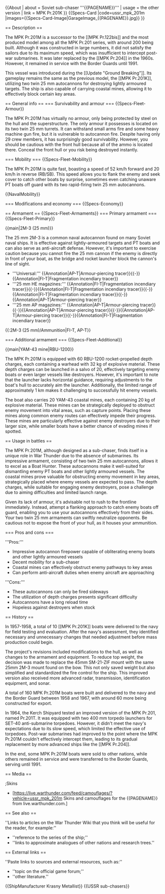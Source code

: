{{About
| about = Soviet sub-chaser '''{{PAGENAME}}'''
| usage = the other version
| link = MPK Pr.201K
}}
{{Specs-Card
|code=ussr_mpk_201m
|images={{Specs-Card-Image|GarageImage_{{PAGENAME}}.jpg}}
}}

== Description ==
<!-- ''In the first part of the description, cover the history of the ship's creation and military application. In the second part, tell the reader about using this ship in the game. Add a screenshot: if a beginner player has a hard time remembering vehicles by name, a picture will help them identify the ship in question.'' -->
The MPK Pr.201M is a successor to the [[MPK Pr.122bis]] and the most produced model among all the MPK Pr.201 series, with around 200 being built. Although it was constructed in large numbers, it did not satisfy the sailors due to its maximum speed, which was insufficient to intercept post-war submarines. It was later replaced by the [[MPK Pr.204]] in the 1960s. However, it remained in service with the Border Guards until 1991.

This vessel was introduced during the [[Update "Ground Breaking"]]. Its gameplay remains the same as the previous model, the [[MPK Pr.201K]], utilizing two twin 25 mm autocannons for destroying lightly armoured targets. The ship is also capable of carrying coastal mines, allowing it to effectively block certain key areas.

== General info ==
=== Survivability and armour ===
{{Specs-Fleet-Armour}}
<!-- ''Talk about the vehicle's armour. Note the most well-defended and most vulnerable zones, e.g. the ammo magazine. Evaluate the composition of components and assemblies responsible for movement and manoeuvrability. Evaluate the survivability of the primary and secondary armaments separately. Don't forget to mention the size of the crew, which plays an important role in fleet mechanics. Save tips on preserving survivability for the "Usage in battles" section. If necessary, use a graphical template to show the most well-protected or most vulnerable points in the armour.'' -->
The MPK Pr.201M has virtually no armour, only being protected by steel on the hull and the superstructure. The only armour it possesses is located on its two twin 25 mm turrets. It can withstand small arms fire and some heavy machine gun fire, but it is vulnerable to autocannon fire. Despite having only 29 crew members, it has surprisingly good survivability. However, you should be cautious with the front hull because all of the ammo is located there. Conceal the front hull or you risk being destroyed instantly.

=== Mobility ===
{{Specs-Fleet-Mobility}}
<!-- ''Write about the ship's mobility. Evaluate its power and manoeuvrability, rudder rerouting speed, stopping speed at full tilt, with its maximum forward and reverse speed.'' -->
The MPK Pr.201M is quite fast, boasting a speed of 52 km/h forward and 20 km/h in reverse (RB/SB). This speed allows you to flank the enemy and seek cover to catch other boats by surprise, sometimes even catching unaware PT boats off guard with its two rapid-firing twin 25 mm autocannons.

{{NavalMobility}}

=== Modifications and economy ===
{{Specs-Economy}}

== Armament ==
{{Specs-Fleet-Armaments}}
=== Primary armament ===
{{Specs-Fleet-Primary}}
<!-- ''Provide information about the characteristics of the primary armament. Evaluate their efficacy in battle based on their reload speed, ballistics and the capacity of their shells. Add a link to the main article about the weapon: <code><nowiki>{{main|Weapon name (calibre)}}</nowiki></code>. Broadly describe the ammunition available for the primary armament, and provide recommendations on how to use it and which ammunition to choose.'' -->
{{main|2M-3 (25 mm)}}

The 25 mm 2M-3 is a common naval autocannon found on many Soviet naval ships. It is effective against lightly-armoured targets and PT boats and can also serve as anti-aircraft defense. However, it's important to exercise caution because you cannot fire the 25 mm cannon if the enemy is directly in front of your boat, as the bridge and rocket launcher block the cannon's line of sight.

* '''Universal:''' {{Annotation|AP-T|Armour-piercing tracer}}{{-}}{{Annotation|FI-T|Fragmentation incendiary tracer}}
* '''25 mm HE magazines:''' {{Annotation|FI-T|Fragmentation incendiary tracer}}{{-}}{{Annotation|FI-T|Fragmentation incendiary tracer}}{{-}}{{Annotation|FI-T|Fragmentation incendiary tracer}}{{-}}{{Annotation|AP-T|Armour-piercing tracer}}
* '''25 mm AP magazines:''' {{Annotation|AP-T|Armour-piercing tracer}}{{-}}{{Annotation|AP-T|Armour-piercing tracer}}{{-}}{{Annotation|AP-T|Armour-piercing tracer}}{{-}}{{Annotation|FI-T|Fragmentation incendiary tracer}}

{{:2M-3 (25 mm)/Ammunition|FI-T, AP-T}}

=== Additional armament ===
{{Specs-Fleet-Additional}}
<!-- ''Describe the available additional armaments of the ship: depth charges, mines, torpedoes. Talk about their positions, available ammunition and launch features such as dead zones of torpedoes. If there is no additional armament, remove this section.'' -->
{{main|YAM-43 mine|RBU-1200}}

The MPK Pr.201M is equipped with 60 RBU-1200 rocket-propelled depth charges, each containing a warhead with 32 kg of explosive material. These depth charges can be launched in a salvo of 20, effectively targeting enemy boats or even larger vessels like destroyers. However, it's important to note that the launcher lacks horizontal guidance, requiring adjustments to the boat's hull to accurately aim the launcher. Additionally, the limited range of approximately 1 km makes it challenging to successfully hit enemy vessels.

The boat also carries 20 YAM-43 coastal mines, each containing 20 kg of explosive material. These mines can be strategically deployed to obstruct enemy movement into vital areas, such as capture points. Placing these mines along common enemy routes can effectively impede their progress. These mines are particularly effective against enemy destroyers due to their larger size, while smaller boats have a better chance of evading mines if spotted.

== Usage in battles ==
<!-- ''Describe the technique of using this ship, the characteristics of her use in a team and tips on strategy. Abstain from writing an entire guide – don't try to provide a single point of view, but give the reader food for thought. Talk about the most dangerous opponents for this vehicle and provide recommendations on fighting them. If necessary, note the specifics of playing with this vehicle in various modes (AB, RB, SB).'' -->
The MPK Pr.201M, although designed as a sub-chaser, finds itself in a unique role in War Thunder due to the absence of submarines. Its impressive armament, consisting of two twin 25 mm autocannons, allows it to excel as a Boat Hunter. These autocannons make it well-suited for dismantling enemy PT boats and other lightly armoured vessels. The coastal mines prove valuable for obstructing enemy movement in key areas, strategically placed where enemy vessels are expected to pass. The depth charges, while suitable for engaging enemy destroyers, pose a challenge due to aiming difficulties and limited launch range.

Given its lack of armour, it's advisable not to rush to the frontline immediately. Instead, attempt a flanking approach to catch enemy boats off guard, enabling you to use your autocannons effectively from their sides. Your two twin 25 mm armaments can swiftly neutralize opponents. Be cautious not to expose the front of your hull, as it houses your ammunition.

=== Pros and cons ===
<!-- ''Summarise and briefly evaluate the vehicle in terms of its characteristics and combat effectiveness. Mark its pros and cons in the bulleted list. Try not to use more than 6 points for each of the characteristics. Avoid using categorical definitions such as "bad", "good" and the like - use substitutions with softer forms such as "inadequate" and "effective".'' -->

'''Pros:'''

* Impressive autocannon firepower capable of obliterating enemy boats and other lightly armoured vessels
* Decent mobility for a sub-chaser
* Coastal mines can effectively obstruct enemy pathways to key areas
* Can perform anti-aircraft duties when enemy aircraft are approaching

'''Cons:'''

* These autocannons can only be fired sideways
* The utilization of depth charges presents significant difficulty
* Autocannons have a long reload time
* Hopeless against destroyers when stock

== History ==
<!-- ''Describe the history of the creation and combat usage of the ship in more detail than in the introduction. If the historical reference turns out to be too long, take it to a separate article, taking a link to the article about the ship and adding a block "/History" (example: <nowiki>https://wiki.warthunder.com/(Ship-name)/History</nowiki>) and add a link to it here using the <code>main</code> template. Be sure to reference text and sources by using <code><nowiki><ref></ref></nowiki></code>, as well as adding them at the end of the article with <code><nowiki><references /></nowiki></code>. This section may also include the ship's dev blog entry (if applicable) and the in-game encyclopedia description (under <code><nowiki>=== In-game description ===</nowiki></code>, also if applicable).'' -->
In 1957-1958, a total of 10 [[MPK Pr.201K]] boats were delivered to the navy for field testing and evaluation. After the navy's assessment, they identified necessary and unnecessary changes that needed adjustment before mass production could begin.

The project's revisions included modifications to the hull, as well as changes to the armament and equipment. To reduce top weight, the decision was made to replace the 45mm SM-21-ZIF mount with the same 25mm 2M-3 mount found on the bow. This not only saved weight but also simplified and standardized the fire control for the ship. This improved version also received more advanced radar, transmission, identification equipment, and sonar.

A total of 160 MPK Pr.201M boats were built and delivered to the navy and the Border Guard between 1958 and 1967, with around 60 more being constructed for export.

In 1964, the Kerch Shipyard tested an improved version of the MPK Pr.201, named Pr.201T. It was equipped with two 400 mm torpedo launchers for SET-40 anti-submarine torpedoes. However, it didn't meet the navy's expectations due to its slow speed, which limited the effective use of torpedoes. Post-war submarines had improved to the point where the MPK Pr.201M couldn't effectively intercept them, leading to its gradual replacement by more advanced ships like the [[MPK Pr.204]].

In the end, some MPK Pr.201M boats were sold to other nations, while others remained in service and were transferred to the Border Guards, serving until 1991.

== Media ==
<!-- ''Excellent additions to the article would be video guides, screenshots from the game, and photos.'' -->

;Skins

* [https://live.warthunder.com/feed/camouflages/?vehicle=ussr_mpk_201m Skins and camouflages for the {{PAGENAME}} from live.warthunder.com.]

== See also ==
<!-- ''Links to articles on the War Thunder Wiki that you think will be useful for the reader, for example:''
* ''reference to the series of the ship;''
* ''links to approximate analogues of other nations and research trees.'' -->
''Links to articles on the War Thunder Wiki that you think will be useful for the reader, for example:''

* ''reference to the series of the ship;''
* ''links to approximate analogues of other nations and research trees.''

== External links ==
<!-- ''Paste links to sources and external resources, such as:''
* ''topic on the official game forum;''
* ''other literature.'' -->
''Paste links to sources and external resources, such as:''

* ''topic on the official game forum;''
* ''other literature.''

{{ShipManufacturer Krasny Metallist}}
{{USSR sub-chasers}}